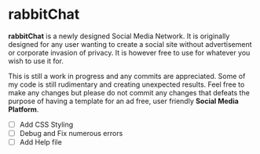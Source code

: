 # rabbitChat
**rabbitChat** is a newly designed Social Media Network. It is originally designed for any user wanting to create a social site without advertisement or corporate invasion of privacy. It is however free to use for whatever you wish to use it for. 

This is still a work in progress and any commits are appreciated. Some of my code is still rudimentary and creating unexpected results. Feel free to make any changes but please do not commit any changes that defeats the purpose of having a template for an ad free, user friendly **Social Media Platform**. 

- [ ] Add CSS Styling
- [ ] Debug and Fix numerous errors
- [ ] Add Help file
